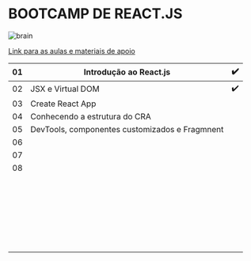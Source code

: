# BOOTCAMP DE REACT.JS

![brain](https://b-academy.brainn.co/assets/img/social-b-academy.png)

[Link para as aulas e materiais de apoio](https://fdaciuk.notion.site/Bootcamp-React-js-B-Academy-04beed6c0dda4b79a28709b0f4cf6042)

| 01 | Introdução ao React.js                         | ✔️ |
|----|------------------------------------------------|---|
| 02 | JSX e Virtual DOM                              | ✔️ |
| 03 | Create React App                               |   |
| 04 | Conhecendo a estrutura do CRA                  |   |
| 05 | DevTools, componentes customizados e Fragmnent |   |
| 06 |                                                |   |
| 07 |                                                |   |
| 08 |                                                |   |
|    |                                                |   |
|    |                                                |   |
|    |                                                |   |
|    |                                                |   |
|    |                                                |   |
|    |                                                |   |
|    |                                                |   |
|    |                                                |   |
|    |                                                |   |
|    |                                                |   |
|    |                                                |   |
|    |                                                |   |
|    |                                                |   |
|    |                                                |   |
|    |                                                |   |
|    |                                                |   |
|    |                                                |   |
|    |                                                |   |
|    |                                                |   |
|    |                                                |   |
|    |                                                |   |
|    |                                                |   |
|    |                                                |   |
|    |                                                |   |
|    |                                                |   |
|    |                                                |   |